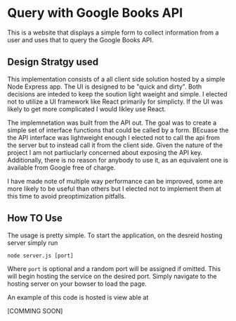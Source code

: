 # Query with Google Books API

This is a website that displays a simple form to collect information from a user and uses that to query the Google Books API.  

## Design Stratgy used
This implementation consists of a all client side solution hosted by a simple Node Express app.  The UI is designed to be "quick and dirty". Both decisions are inteded to keep the soution light waeight and simple. I elected not to utilize a UI framework like React primarily for simplicty.  If the UI was likely to get more complicated I would likley use React.

The implemnetation was built from the API out. The goal was to create a simple set of interface functions that could be called by a form. BEcuase the the API interface was lightweight enough I elected not to call the api from the server but to instead call it from the client side.  Given the nature of the project I am not partiuclarly concerned about exposing the API key.  Additionally, there is no reason for anybody to use it, as an equivalent one is available from Google free of charge.

I have made note of multiple way performance can be improved, some are more likely to be useful than others but I elected not to implement them at this time to avoid preoptimization pitfalls.

## How TO Use

The usage is pretty simple. To start the application, on the desreid hosting server simply run 

``node server.js [port]`` 

Where ``port`` is optional and a random port will be assigned if omitted.  This will begin hosting the service on the desired port.  Simply navigate to the hosting server on your bowser to load the page.

An example of this code is hosted is view able at

[COMMING SOON]
